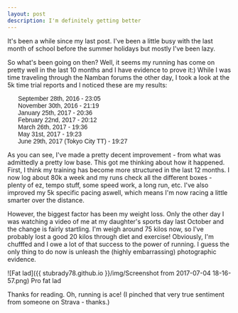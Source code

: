 ```yaml
---
layout: post
description: I'm definitely getting better
---
```


It's been a while since my last post. I've been a little busy with the last month of school 
before the summer holidays but mostly I've been lazy.

So what's been going on then? Well, it seems my running has come on pretty well in the last 
10 months and I have evidence to prove it:) While I was time traveling through the 
Namban forums the other day, I took a look at the 5k time trial reports and I noticed 
these are my results:
<ul style="list-style-type:none; font-family:Space Mono, sans-serif">
<li>September 28th, 2016 - 23:05</li>
<li>November 30th, 2016 - 21:19</li>
<li>January 25th, 2017 - 20:36</li>
<li>February 22nd, 2017 - 20:12</li>
<li>March 26th, 2017 - 19:36</li>
<li>May 31st, 2017 - 19:23</li>
<li>June 29th, 2017 (Tokyo City TT) - 19:27</li>
</ul>
As you can see, I've made a pretty decent improvement - from what was admittedly 
a pretty low base. This got me thinking about how it happened. First, I think my 
training has become more structured in the last 12 months. I now log about 80k a week and my 
runs check all the different boxes - plenty of ez, tempo stuff, some speed work, a long 
run, etc. I've also improved my 5k specific pacing aswell, which means I'm now racing 
a little smarter over the distance.

However, the biggest factor has been my weight loss. 
Only the other day I was watching a video of me at my daughter's sports day last October and the 
change is fairly startling. I'm weigh around 75 kilos now, so I've probably lost a 
good 20 kilos through diet and exercise! Obviously, I'm chufffed and I owe a 
lot of that success to the power of running. I guess the only thing to do 
now is unleash the (highly embarrassing) photographic evidence. 

![Fat lad]({{ stubrady78.github.io }}/img/Screenshot from 2017-07-04 18-16-57.png)
<span class="caption text-muted">Pro fat lad</span>

Thanks for reading. Oh, running is ace! (I pinched that very true sentiment 
from someone on Strava - thanks.)
